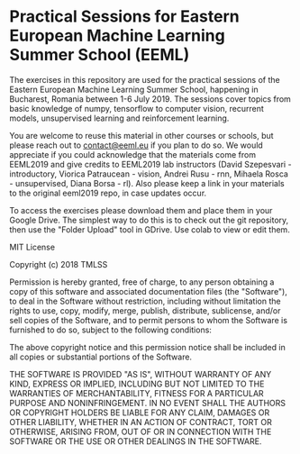 # Practical Sessions for Eastern European Machine Learning Summer School (EEML)

The exercises in this repository are used for the practical sessions of the Eastern European Machine Learning Summer School, happening in Bucharest, Romania between 1-6 July 2019. The sessions cover topics from basic knowledge of numpy, tensorflow to computer vision, recurrent models, unsupervised learning and reinforcement learning.

You are welcome to reuse this material in other courses or schools, but please reach out to contact@eeml.eu if you plan to do so. We would appreciate if you could acknowledge that the materials come from EEML2019 and give credits to EEML2019 lab instructors (David Szepesvari - introductory, Viorica Patraucean - vision, Andrei Rusu - rnn, Mihaela Rosca - unsupervised, Diana Borsa - rl). Also please keep a link in your materials to the original eeml2019 repo, in case updates occur.

To access the exercises please download them and place them in your Google Drive. The simplest way to do this is to check out the git repository, then use the "Folder Upload" tool in GDrive. Use colab to view or edit them.

MIT License

Copyright (c) 2018 TMLSS

Permission is hereby granted, free of charge, to any person obtaining a copy of this software and associated documentation files (the "Software"), to deal in the Software without restriction, including without limitation the rights to use, copy, modify, merge, publish, distribute, sublicense, and/or sell copies of the Software, and to permit persons to whom the Software is furnished to do so, subject to the following conditions:

The above copyright notice and this permission notice shall be included in all copies or substantial portions of the Software.

THE SOFTWARE IS PROVIDED "AS IS", WITHOUT WARRANTY OF ANY KIND, EXPRESS OR IMPLIED, INCLUDING BUT NOT LIMITED TO THE WARRANTIES OF MERCHANTABILITY, FITNESS FOR A PARTICULAR PURPOSE AND NONINFRINGEMENT. IN NO EVENT SHALL THE AUTHORS OR COPYRIGHT HOLDERS BE LIABLE FOR ANY CLAIM, DAMAGES OR OTHER LIABILITY, WHETHER IN AN ACTION OF CONTRACT, TORT OR OTHERWISE, ARISING FROM, OUT OF OR IN CONNECTION WITH THE SOFTWARE OR THE USE OR OTHER DEALINGS IN THE SOFTWARE.
